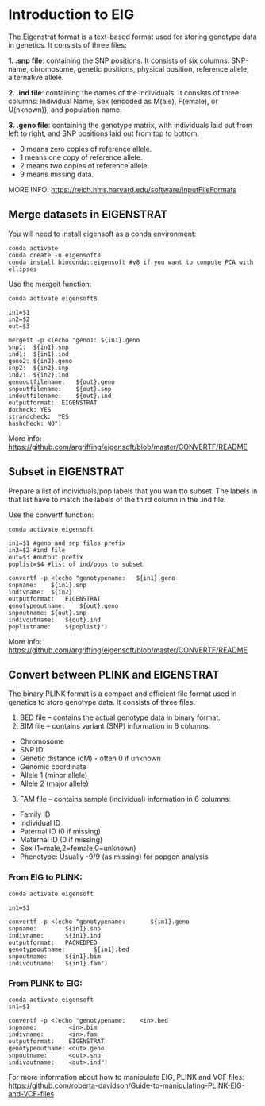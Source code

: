# Introduction to EIG

The Eigenstrat format is a text-based format used for storing genotype data in genetics. It consists of three files:

**1. .snp file**: containing the SNP positions. It consists of six columns: SNP-name, chromosome, genetic positions, physical position, reference allele, alternative allele.

**2. .ind file**: containing the names of the individuals. It consists of three columns: Individual Name, Sex (encoded as M(ale), F(emale), or U(nknown)), and population name.

**3. .geno file**: containing the genotype matrix, with individuals laid out from left to right, and SNP positions laid out from top to bottom.
-   0 means zero copies of reference allele.
-   1 means one copy of reference allele.
-   2 means two copies of reference allele.
-   9 means missing data.

MORE INFO: https://reich.hms.harvard.edu/software/InputFileFormats

## Merge datasets in EIGENSTRAT
You will need to install eigensoft as a conda environment:
```
conda activate
conda create -n eigensoft8 
conda install bioconda::eigensoft #v8 if you want to compute PCA with ellipses
```
Use the mergeit function:
```
conda activate eigensoft8

in1=$1
in2=$2
out=$3

mergeit -p <(echo "geno1: ${in1}.geno
snp1:  ${in1}.snp
ind1:  ${in1}.ind
geno2: ${in2}.geno
snp2:  ${in2}.snp
ind2:  ${in2}.ind
genooutfilename:   ${out}.geno
snpoutfilename:    ${out}.snp
indoutfilename:    ${out}.ind
outputformat:  EIGENSTRAT
docheck: YES
strandcheck:  YES
hashcheck: NO")
```
More info: https://github.com/argriffing/eigensoft/blob/master/CONVERTF/README

## Subset in EIGENSTRAT
Prepare a list of individuals/pop labels that you wan tto subset. The labels in that list have to match the labels of the third column in the .ind file.

Use the convertf function:
```
conda activate eigensoft

in1=$1 #geno and snp files prefix
in2=$2 #ind file
out=$3 #output prefix
poplist=$4 #list of ind/pops to subset

convertf -p <(echo "genotypename:	${in1}.geno
snpname:	${in1}.snp
indivname:	${in2}
outputformat:	EIGENSTRAT 
genotypeoutname:	${out}.geno
snpoutname:	${out}.snp
indivoutname:	${out}.ind
poplistname:	${poplist}")
```
More info: https://github.com/argriffing/eigensoft/blob/master/CONVERTF/README

## Convert between PLINK and EIGENSTRAT
The binary PLINK format is a compact and efficient file format used in genetics to store genotype data. It consists of three files:

1. BED file – contains the actual genotype data in binary format.
2. BIM file – contains variant (SNP) information in 6 columns:
  - Chromosome
  - SNP ID
  - Genetic distance (cM) - often 0 if unknown
  - Genomic coordinate
  - Allele 1 (minor allele)
  - Allele 2 (major allele)
3. FAM file – contains sample (individual) information in 6 columns:
  - Family ID
  - Individual ID
  - Paternal ID (0 if missing)
  - Maternal ID (0 if missing)
  - Sex (1=male,2=female,0=unknown)
  - Phenotype: Usually -9/9 (as missing) for popgen analysis


### From EIG to PLINK:
```
conda activate eigensoft

in1=$1

convertf -p <(echo "genotypename:       ${in1}.geno
snpname:        ${in1}.snp
indivname:      ${in1}.ind
outputformat:   PACKEDPED
genotypeoutname:        ${in1}.bed
snpoutname:     ${in1}.bim
indivoutname:   ${in1}.fam")
```

### From PLINK to EIG:
```
conda activate eigensoft
in1=$1

convertf -p <(echo "genotypename:    <in>.bed
snpname:         <in>.bim
indivname:       <in>.fam
outputformat:    EIGENSTRAT
genotypeoutname: <out>.geno
snpoutname:      <out>.snp
indivoutname:    <out>.ind")
```



For more information about how to manipulate EIG, PLINK and VCF files: https://github.com/roberta-davidson/Guide-to-manipulating-PLINK-EIG-and-VCF-files
